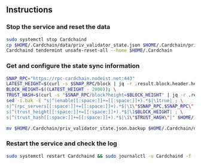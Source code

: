## Instructions

### Stop the service and reset the data

```bash
sudo systemctl stop Cardchaind
cp $HOME/.Cardchain/data/priv_validator_state.json $HOME/.Cardchain/priv_validator_state.json.backup
Cardchaind tendermint unsafe-reset-all --home $HOME/.Cardchain
```

### Get and configure the state sync information

```bash
SNAP_RPC="https://rpc-cardchain.nodeist.net:443"
LATEST_HEIGHT=$(curl -s $SNAP_RPC/block | jq -r .result.block.header.height); \
BLOCK_HEIGHT=$((LATEST_HEIGHT - 2000)); \
TRUST_HASH=$(curl -s "$SNAP_RPC/block?height=$BLOCK_HEIGHT" | jq -r .result.block_id.hash)
sed -i.bak -E "s|^(enable[[:space:]]+=[[:space:]]+).*$|\1true| ; \
s|^(rpc_servers[[:space:]]+=[[:space:]]+).*$|\1\"$SNAP_RPC,$SNAP_RPC\"| ; \
s|^(trust_height[[:space:]]+=[[:space:]]+).*$|\1$BLOCK_HEIGHT| ; \
s|^(trust_hash[[:space:]]+=[[:space:]]+).*$|\1\"$TRUST_HASH\"|" $HOME/.Cardchain/config/config.toml

mv $HOME/.Cardchain/priv_validator_state.json.backup $HOME/.Cardchain/data/priv_validator_state.json
```

### Restart the service and check the log

```bash
sudo systemctl restart Cardchaind && sudo journalctl -u Cardchaind -f --no-hostname -o cat
```
